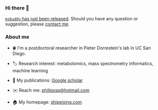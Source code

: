### Hi there 👋

[`msbuddy` has just been released](https://github.com/Philipbear/msbuddy). Should you have any question or suggestion, please [contact me](mailto:philipxsp@hotmail.com).



### About me
- :four_leaf_clover:  I'm a postdoctoral researcher in Pieter Dorrestein's lab in UC San Diego.

- :label:  Research interest: metabolomics, mass spectrometry informatics, machine learning

- :page_facing_up:  My publications: [Google scholar](https://scholar.google.ca/citations?user=en0zumcAAAAJ&hl=en)

- :envelope:  Reach me: philipxsp@hotmail.com

- :house:  My homepage: [shipeixing.com](https://shipeixing.com)
<!--


:cn:
- 🔭 I’m currently working on ...
- 🌱 I’m currently learning ...
- 👯 I’m looking to collaborate on ...
- 🤔 I’m looking for help with ...
- 💬 Ask me about ...
- 📫 How to reach me: ...
- 😄 Pronouns: ...
- ⚡ Fun fact: ...
-->
